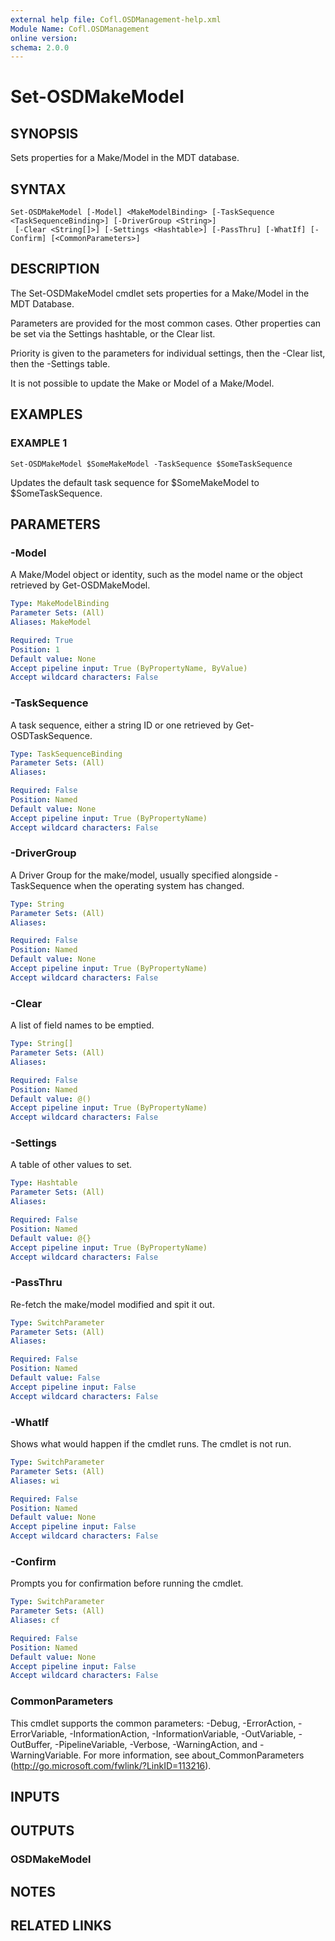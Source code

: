 ```yaml
---
external help file: Cofl.OSDManagement-help.xml
Module Name: Cofl.OSDManagement
online version:
schema: 2.0.0
---
```


# Set-OSDMakeModel

## SYNOPSIS
Sets properties for a Make/Model in the MDT database.

## SYNTAX

```
Set-OSDMakeModel [-Model] <MakeModelBinding> [-TaskSequence <TaskSequenceBinding>] [-DriverGroup <String>]
 [-Clear <String[]>] [-Settings <Hashtable>] [-PassThru] [-WhatIf] [-Confirm] [<CommonParameters>]
```

## DESCRIPTION
The Set-OSDMakeModel cmdlet sets properties for a Make/Model in the MDT Database.

Parameters are provided for the most common cases.
Other properties can be set via the Settings hashtable, or the Clear list.

Priority is given to the parameters for individual settings, then the -Clear list, then the -Settings table.

It is not possible to update the Make or Model of a Make/Model.

## EXAMPLES

### EXAMPLE 1
```
Set-OSDMakeModel $SomeMakeModel -TaskSequence $SomeTaskSequence
```

Updates the default task sequence for $SomeMakeModel to $SomeTaskSequence.

## PARAMETERS

### -Model
A Make/Model object or identity, such as the model name or the object retrieved by Get-OSDMakeModel.

```yaml
Type: MakeModelBinding
Parameter Sets: (All)
Aliases: MakeModel

Required: True
Position: 1
Default value: None
Accept pipeline input: True (ByPropertyName, ByValue)
Accept wildcard characters: False
```

### -TaskSequence
A task sequence, either a string ID or one retrieved by Get-OSDTaskSequence.

```yaml
Type: TaskSequenceBinding
Parameter Sets: (All)
Aliases:

Required: False
Position: Named
Default value: None
Accept pipeline input: True (ByPropertyName)
Accept wildcard characters: False
```

### -DriverGroup
A Driver Group for the make/model, usually specified alongside -TaskSequence when the operating system has changed.

```yaml
Type: String
Parameter Sets: (All)
Aliases:

Required: False
Position: Named
Default value: None
Accept pipeline input: True (ByPropertyName)
Accept wildcard characters: False
```

### -Clear
A list of field names to be emptied.

```yaml
Type: String[]
Parameter Sets: (All)
Aliases:

Required: False
Position: Named
Default value: @()
Accept pipeline input: True (ByPropertyName)
Accept wildcard characters: False
```

### -Settings
A table of other values to set.

```yaml
Type: Hashtable
Parameter Sets: (All)
Aliases:

Required: False
Position: Named
Default value: @{}
Accept pipeline input: True (ByPropertyName)
Accept wildcard characters: False
```

### -PassThru
Re-fetch the make/model modified and spit it out.

```yaml
Type: SwitchParameter
Parameter Sets: (All)
Aliases:

Required: False
Position: Named
Default value: False
Accept pipeline input: False
Accept wildcard characters: False
```

### -WhatIf
Shows what would happen if the cmdlet runs.
The cmdlet is not run.

```yaml
Type: SwitchParameter
Parameter Sets: (All)
Aliases: wi

Required: False
Position: Named
Default value: None
Accept pipeline input: False
Accept wildcard characters: False
```

### -Confirm
Prompts you for confirmation before running the cmdlet.

```yaml
Type: SwitchParameter
Parameter Sets: (All)
Aliases: cf

Required: False
Position: Named
Default value: None
Accept pipeline input: False
Accept wildcard characters: False
```

### CommonParameters
This cmdlet supports the common parameters: -Debug, -ErrorAction, -ErrorVariable, -InformationAction, -InformationVariable, -OutVariable, -OutBuffer, -PipelineVariable, -Verbose, -WarningAction, and -WarningVariable. For more information, see about_CommonParameters (http://go.microsoft.com/fwlink/?LinkID=113216).

## INPUTS

## OUTPUTS

### OSDMakeModel

## NOTES

## RELATED LINKS
